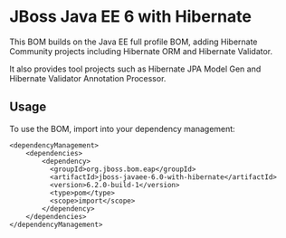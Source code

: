 JBoss Java EE 6 with Hibernate
==============================

This BOM builds on the Java EE full profile BOM, adding Hibernate Community projects including Hibernate ORM and Hibernate Validator.

It also provides tool projects such as Hibernate JPA Model Gen and Hibernate Validator Annotation Processor.

Usage
-----

To use the BOM, import into your dependency management:

    <dependencyManagement>
        <dependencies>
            <dependency>
              <groupId>org.jboss.bom.eap</groupId>
              <artifactId>jboss-javaee-6.0-with-hibernate</artifactId>
              <version>6.2.0-build-1</version>
              <type>pom</type>
              <scope>import</scope>
            </dependency>
        </dependencies>
    </dependencyManagement>

